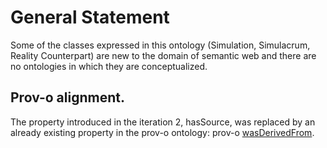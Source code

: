 # General Statement

Some of the classes expressed in this ontology (Simulation, Simulacrum, Reality Counterpart) are new to the domain of semantic web and there are no ontologies in which they are conceptualized.

## Prov-o alignment.

The property introduced in the iteration 2, hasSource, was replaced by an already existing property in the prov-o ontology: prov-o [wasDerivedFrom](https://www.w3.org/TR/prov-o/#wasDerivedFrom). 